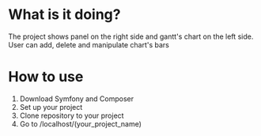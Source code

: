 # What is it doing?
The project shows panel on the right side and gantt's chart on the left side. User can add, delete and manipulate chart's bars
# How to use 
1. Download Symfony and Composer
2. Set up your project 
3. Clone repository to your project
4. Go to /localhost/(your_project_name)

